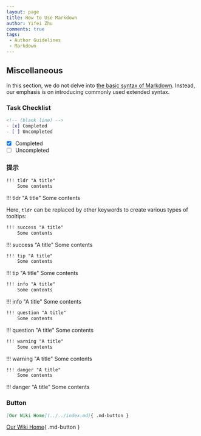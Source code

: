 ```yaml
---
layout: page
title: How to Use Markdown
author: Yifei Zhu
comments: true
tags:
 - Author Guidelines
 - Markdown
---
```


## Miscellaneous
In this section, we do not delve into [the basic syntax of Markdown](https://markdown.com.cn/intro.html).
Instead, our emphasis is on introducing commonly used extended syntax.

### Task Checklist
```Markdown
<!-- (blank line) -->
- [x] Completed
- [ ] Uncompleted
```

- [x] Completed
- [ ] Uncompleted

### 提示
```Markdown
!!! tldr "A title"
    Some contents
```
!!! tldr "A title"
    Some contents

Here, `tldr` can be replaced by other keywords to create various types of tooltips:

```Markdown
!!! success "A title"
    Some contents
```
!!! success "A title"
    Some contents

```Markdown
!!! tip "A title"
    Some contents
```
!!! tip "A title"
    Some contents

```Markdown
!!! info "A title"
    Some contents
```
!!! info "A title"
    Some contents

```Markdown
!!! question "A title"
    Some contents
```
!!! question "A title"
    Some contents

```Markdown
!!! warning "A title"
    Some contents
```
!!! warning "A title"
    Some contents

```Markdown
!!! danger "A title"
    Some contents
```
!!! danger "A title"
    Some contents

### Button
```Markdown
[Our Wiki Home](../../index.md){ .md-button }
```
[Our Wiki Home](../../index.md){ .md-button }


